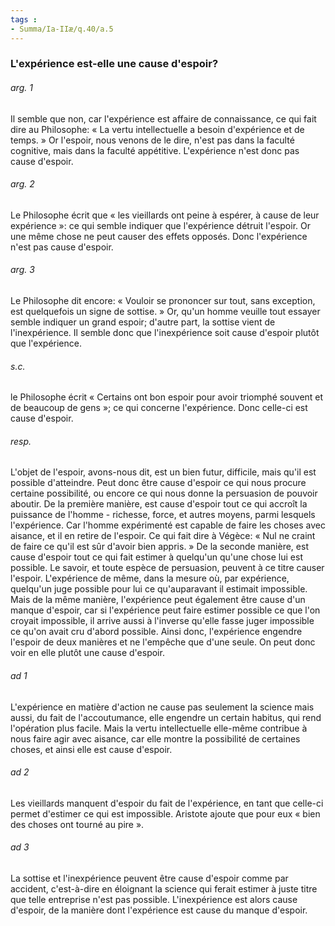```yaml
---
tags : 
- Summa/Ia-IIæ/q.40/a.5
---
```


### L'expérience est-elle une cause d'espoir?

###### arg. 1
Il semble que non, car l'expérience est affaire de connaissance, ce qui fait dire au Philosophe: « La vertu intellectuelle a besoin d'expérience et de temps. » Or l'espoir, nous venons de le dire, n'est pas dans la faculté cognitive, mais dans la faculté appétitive. L'expérience n'est donc pas cause d'espoir. 

###### arg. 2
Le Philosophe écrit que « les vieillards ont peine à espérer, à cause de leur expérience »: ce qui semble indiquer que l'expérience détruit l'espoir. Or une même chose ne peut causer des effets opposés. Donc l'expérience n'est pas cause d'espoir. 

###### arg. 3
Le Philosophe dit encore: « Vouloir se prononcer sur tout, sans exception, est quelquefois un signe de sottise. » Or, qu'un homme veuille tout essayer semble indiquer un grand espoir; d'autre part, la sottise vient de l'inexpérience. Il semble donc que l'inexpérience soit cause d'espoir plutôt que l'expérience. 

###### s.c.
le Philosophe écrit « Certains ont bon espoir pour avoir triomphé souvent et de beaucoup de gens »; ce qui concerne l'expérience. Donc celle-ci est cause d'espoir. 

###### resp.
L'objet de l'espoir, avons-nous dit, est un bien futur, difficile, mais qu'il est possible d'atteindre. Peut donc être cause d'espoir ce qui nous procure certaine possibilité, ou encore ce qui nous donne la persuasion de pouvoir aboutir. De la première manière, est cause d'espoir tout ce qui accroît la puissance de l'homme - richesse, force, et autres moyens, parmi lesquels l'expérience. Car l'homme expérimenté est capable de faire les choses avec aisance, et il en retire de l'espoir. Ce qui fait dire à Végèce: « Nul ne craint de faire ce qu'il est sûr d'avoir bien appris. » De la seconde manière, est cause d'espoir tout ce qui fait estimer à quelqu'un qu'une chose lui est possible. Le savoir, et toute espèce de persuasion, peuvent à ce titre causer l'espoir. L'expérience de même, dans la mesure où, par expérience, quelqu'un juge possible pour lui ce qu'auparavant il estimait impossible. Mais de la même manière, l'expérience peut également être cause d'un manque d'espoir, car si l'expérience peut faire estimer possible ce que l'on croyait impossible, il arrive aussi à l'inverse qu'elle fasse juger impossible ce qu'on avait cru d'abord possible. Ainsi donc, l'expérience engendre l'espoir de deux manières et ne l'empêche que d'une seule. On peut donc voir en elle plutôt une cause d'espoir. 

###### ad 1
L'expérience en matière d'action ne cause pas seulement la science mais aussi, du fait de l'accoutumance, elle engendre un certain habitus, qui rend l'opération plus facile. Mais la vertu intellectuelle elle-même contribue à nous faire agir avec aisance, car elle montre la possibilité de certaines choses, et ainsi elle est cause d'espoir. 

###### ad 2
Les vieillards manquent d'espoir du fait de l'expérience, en tant que celle-ci permet d'estimer ce qui est impossible. Aristote ajoute que pour eux « bien des choses ont tourné au pire ». 

###### ad 3
La sottise et l'inexpérience peuvent être cause d'espoir comme par accident, c'est-à-dire en éloignant la science qui ferait estimer à juste titre que telle entreprise n'est pas possible. L'inexpérience est alors cause d'espoir, de la manière dont l'expérience est cause du manque d'espoir. 


